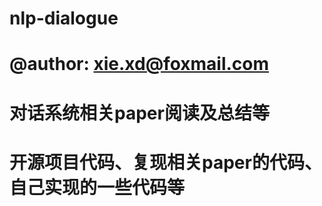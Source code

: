 # nlp-dialogue

# @author: xie.xd@foxmail.com

# 对话系统相关paper阅读及总结等
# 开源项目代码、复现相关paper的代码、自己实现的一些代码等

